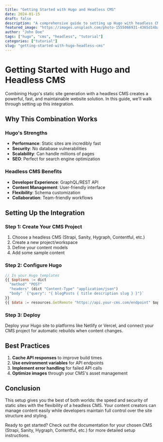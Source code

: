 ```yaml
---
title: "Getting Started with Hugo and Headless CMS"
date: 2024-01-15
draft: false
description: "A comprehensive guide to setting up Hugo with headless CMS"
featured_image: "https://images.unsplash.com/photo-1555066931-4365d14bab8c?w=800&h=400&fit=crop"
author: "John Doe"
tags: ["hugo", "cms", "headless", "tutorial"]
categories: ["tutorial"]
slug: "getting-started-with-hugo-headless-cms"
---
```


# Getting Started with Hugo and Headless CMS

Combining Hugo's static site generation with a headless CMS creates a powerful, fast, and maintainable website solution. In this guide, we'll walk through setting up this integration.

## Why This Combination Works

### Hugo's Strengths
- **Performance**: Static sites are incredibly fast
- **Security**: No database vulnerabilities
- **Scalability**: Can handle millions of pages
- **SEO**: Perfect for search engine optimization

### Headless CMS Benefits
- **Developer Experience**: GraphQL/REST API
- **Content Management**: User-friendly interface
- **Flexibility**: Schema customization
- **Collaboration**: Team-friendly workflows

## Setting Up the Integration

### Step 1: Create Your CMS Project

1. Choose a headless CMS (Strapi, Sanity, Hygraph, Contentful, etc.)
2. Create a new project/workspace
3. Define your content models
4. Add some sample content

### Step 2: Configure Hugo

```javascript
// In your Hugo templates
{{ $options := dict
  "method" "POST"
  "headers" (dict "Content-Type" "application/json")
  "body" `{"query": "{ blogPosts { title description slug } }"}`
}}
{{ $data := resources.GetRemote "https://api.your-cms.com/endpoint" $options }}
```

### Step 3: Deploy

Deploy your Hugo site to platforms like Netlify or Vercel, and connect your CMS project for automatic rebuilds when content changes.

## Best Practices

1. **Cache API responses** to improve build times
2. **Use environment variables** for API endpoints
3. **Implement error handling** for failed API calls
4. **Optimize images** through your CMS's asset management

## Conclusion

This setup gives you the best of both worlds: the speed and security of static sites with the flexibility of a headless CMS. Your content creators can manage content easily while developers maintain full control over the site structure and styling.

Ready to get started? Check out the documentation for your chosen CMS (Strapi, Sanity, Hygraph, Contentful, etc.) for more detailed setup instructions.
